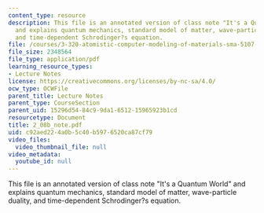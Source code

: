```yaml
---
content_type: resource
description: This file is an annotated version of class note "It's a Quantum World"
  and explains quantum mechanics, standard model of matter, wave-particle duality,
  and time-dependent Schrodinger?s equation.
file: /courses/3-320-atomistic-computer-modeling-of-materials-sma-5107-spring-2005/c92aed224a0b5c40b5976520ca87cf79_2_08b_note.pdf
file_size: 2348564
file_type: application/pdf
learning_resource_types:
- Lecture Notes
license: https://creativecommons.org/licenses/by-nc-sa/4.0/
ocw_type: OCWFile
parent_title: Lecture Notes
parent_type: CourseSection
parent_uid: 15296d54-84c9-9da1-6512-15965923b1cd
resourcetype: Document
title: 2_08b_note.pdf
uid: c92aed22-4a0b-5c40-b597-6520ca87cf79
video_files:
  video_thumbnail_file: null
video_metadata:
  youtube_id: null
---
```

This file is an annotated version of class note "It's a Quantum World" and explains quantum mechanics, standard model of matter, wave-particle duality, and time-dependent Schrodinger?s equation.